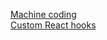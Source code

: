[Machine coding](https://github.com/YashLT224/Machine-coding-Questions)<br/>
[Custom React hooks](https://github.com/YashLT224/React-Custom-Hooks)
